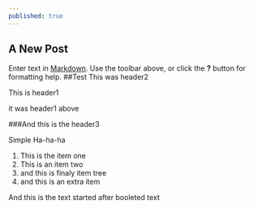 ```yaml
---
published: true
---
```


## A New Post

Enter text in [Markdown](http://daringfireball.net/projects/markdown/). Use the toolbar above, or click the **?** button for formatting help.
##Test
This was header2

This is header1

it was header1 above

###And this is the header3

Simple Ha-ha-ha
1. This is the item one
2. This is an item two
3. and this is finaly item tree
4. and this is an extra item

And this is the text started after booleted text